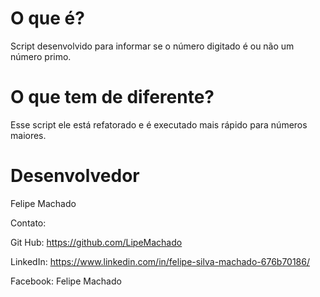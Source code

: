 # O que é?

Script desenvolvido para informar se o número digitado é ou não um número primo.

# O que tem de diferente?

Esse script ele está refatorado e é executado mais rápido para números maiores.

# Desenvolvedor

Felipe Machado

Contato:

Git Hub: https://github.com/LipeMachado

LinkedIn: https://www.linkedin.com/in/felipe-silva-machado-676b70186/

Facebook: Felipe Machado
